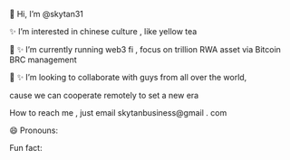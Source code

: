 👋 Hi, I’m @skytan31

✨  I’m interested in chinese culture , like yellow tea

🌱 ✨  I’m currently running web3 fi , focus on trillion RWA asset via Bitcoin BRC management

 💞️ ✨ I’m looking to collaborate with guys from all over the world, 
 
 cause we can cooperate remotely to set a new era
 
How to reach me , just email skytanbusiness@gmail . com


😄 Pronouns: 

 Fun fact: 

<!---

skytan31/skytan41 is a ✨ special ✨ repository because its `README.md` (this file) appears on your GitHub profile.

You can click the Preview link to take a look at your changes.

--->
